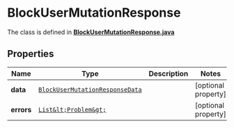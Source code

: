 

# BlockUserMutationResponse

The class is defined in **[BlockUserMutationResponse.java](../../src/main/java/example/micronaut/model/BlockUserMutationResponse.java)**

## Properties

Name | Type | Description | Notes
------------ | ------------- | ------------- | -------------
**data** | [`BlockUserMutationResponseData`](BlockUserMutationResponseData.md) |  |  [optional property]
**errors** | [`List&lt;Problem&gt;`](Problem.md) |  |  [optional property]




